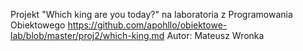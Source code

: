 Projekt "Which king are you today?" na laboratoria z Programowania Obiektowego
https://github.com/apohllo/obiektowe-lab/blob/master/proj2/which-king.md
Autor: Mateusz Wronka
